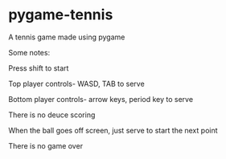 # pygame-tennis
A tennis game made using pygame

Some notes:

Press shift to start

Top player controls- WASD, TAB to serve

Bottom player controls- arrow keys, period key to serve

There is no deuce scoring

When the ball goes off screen, just serve to start the next point

There is no game over
